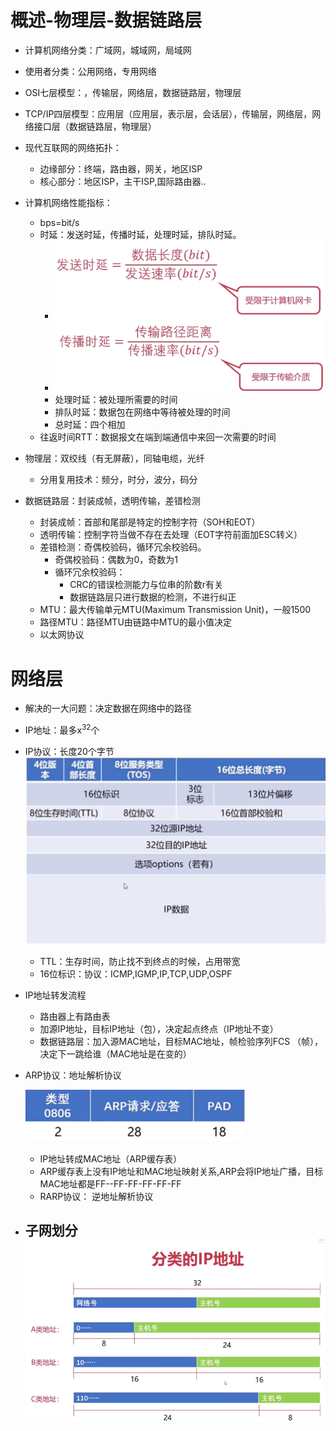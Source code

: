 <!--
 * @Descripttion: 
 * @version: 
 * @Author: wy
 * @Date: 2021年01月31日 11:30:52
 * @LastEditors: wy
 * @LastEditTime: 2021年01月31日 17:17:07
-->
# 概述-物理层-数据链路层
- 计算机网络分类：广域网，城域网，局域网
- 使用者分类：公用网络，专用网络
- OSI七层模型：，传输层，网络层，数据链路层，物理层
- TCP/IP四层模型：应用层（应用层，表示层，会话层），传输层，网络层，网络接口层（数据链路层，物理层）
- 现代互联网的网络拓扑：
  - 边缘部分：终端，路由器，网关，地区ISP
  - 核心部分：地区ISP，主干ISP,国际路由器..
  
- 计算机网络性能指标：
  - bps=bit/s
  - 时延：发送时延，传播时延，处理时延，排队时延。
    - ![发送时延](image/计算机网络笔记/1612065899382.png)
    - ![传播时延](image/计算机网络笔记/1612065926212.png)
    - 处理时延：被处理所需要的时间
    - 排队时延：数据包在网络中等待被处理的时间
    - 总时延：四个相加
  - 往返时间RTT：数据报文在端到端通信中来回一次需要的时间
- 物理层：双绞线（有无屏蔽），同轴电缆，光纤
  - 分用复用技术：频分，时分，波分，码分
- 数据链路层：封装成帧，透明传输，差错检测
  - 封装成帧：首部和尾部是特定的控制字符（SOH和EOT）
  - 透明传输：控制字符当做不存在去处理（EOT字符前面加ESC转义）
  - 差错检测：奇偶校验码，循环冗余校验码。
    - 奇偶校验码：偶数为0，奇数为1
    - 循环冗余校验码：
      - CRC的错误检测能力与位串的阶数r有关
      - 数据链路层只进行数据的检测，不进行纠正
  - MTU：最大传输单元MTU(Maximum Transmission Unit)，一般1500
  - 路径MTU：路径MTU由链路中MTU的最小值决定
  - 以太网协议
# 网络层
- 解决的一大问题：决定数据在网络中的路径
- IP地址：最多x<sup>32</sup>个
- IP协议：长度20个字节
  ![](image/计算机网络笔记/1612082653429.png)
  - TTL：生存时间，防止找不到终点的时候，占用带宽
  - 16位标识：协议：ICMP,IGMP,IP,TCP,UDP,OSPF
- IP地址转发流程
  - 路由器上有路由表
  - 加源IP地址，目标IP地址（包），决定起点终点（IP地址不变）
  - 数据链路层：加入源MAC地址，目标MAC地址，帧检验序列FCS （帧），决定下一跳给谁（MAC地址是在变的）
- ARP协议：地址解析协议

  ![](image/计算机网络笔记/1612084193153.png)
    - IP地址转成MAC地址（ARP缓存表）
    - ARP缓存表上没有IP地址和MAC地址映射关系,ARP会将IP地址广播，目标MAC地址都是FF--FF-FF-FF-FF-FF
  - RARP协议： 逆地址解析协议
- 子网划分
![](image/计算机网络笔记/1612084621542.png)
  - 



